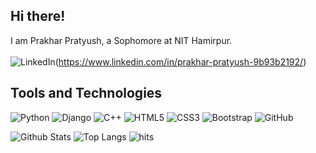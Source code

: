 ## Hi there!

I am Prakhar Pratyush, a Sophomore at NIT Hamirpur.
<br>
<br>
![LinkedIn](https://img.shields.io/badge/-Prakhar-0077B5?style=flat-square&logo=Linkedin&logoColor=white&link=https://www.linkedin.com/in/prakhar-pratyush-9b93b2192/)(https://www.linkedin.com/in/prakhar-pratyush-9b93b2192/)

## Tools and Technologies


![Python](https://img.shields.io/badge/-Python-black?style=flat-square&logo=Python)
![Django](https://img.shields.io/badge/-Django-black?style=flat-square&logo=django)
![C++](https://img.shields.io/badge/-C++-00599C?style=flat-square&logo=c)
![HTML5](https://img.shields.io/badge/-HTML5-E34F26?style=flat-square&logo=html5&logoColor=white)
![CSS3](https://img.shields.io/badge/-CSS3-1572B6?style=flat-square&logo=css3)
![Bootstrap](https://img.shields.io/badge/-Bootstrap-563D7C?style=flat-square&logo=bootstrap)
![GitHub](https://img.shields.io/badge/-GitHub-181717?style=flat-square&logo=github)


![Github Stats](https://github-readme-stats.vercel.app/api?username=prakhar1144&hide=stars&theme=dark&show_icons=true)
![Top Langs](https://github-readme-stats.vercel.app/api/top-langs/?username=prakhar1144&hide=java&layout=compact)
![hits](https://komarev.com/ghpvc/?username=prakhar1144&color=green)
